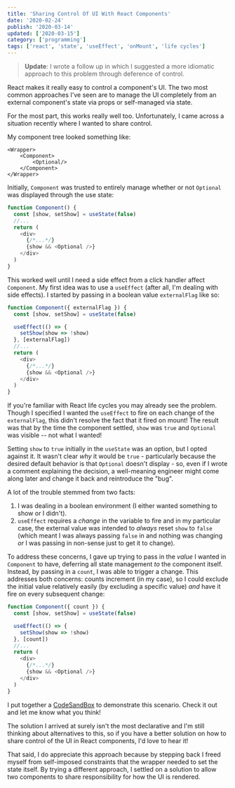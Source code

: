 ```yaml
---
title: 'Sharing Control Of UI With React Components'
date: '2020-02-24'
publish: '2020-03-14'
updated: ['2020-03-15']
category: ['programming']
tags: ['react', 'state', 'useEffect', 'onMount', 'life cycles']
---
```


> **Update**: I wrote a follow up in which I suggested a more idiomatic approach to this problem through deference of control.

React makes it really easy to control a component's UI. The two most common approaches I've seen are to manage the UI completely from an external component's state via props or self-managed via state.

For the most part, this works really well too. Unfortunately, I came across a situation recently where I wanted to share control.

My component tree looked something like:

```
<Wrapper>
    <Component>
        <Optional/>
    </Component>
</Wrapper>
```

Initially, `Component` was trusted to entirely manage whether or not `Optional` was displayed through the use state:

```javascript
function Component() {
  const [show, setShow] = useState(false)
  //...
  return (
    <div>
      {/*...*/}
      {show && <Optional />}
    </div>
  )
}
```

This worked well until I need a side effect from a click handler affect `Component`. My first idea was to use a `useEffect` (after all, I'm dealing with side effects). I started by passing in a boolean value `externalFlag` like so:

```javascript
function Component({ externalFlag }) {
  const [show, setShow] = useState(false)

  useEffect(() => {
    setShow(show => !show)
  }, [externalFlag])
  //...
  return (
    <div>
      {/*...*/}
      {show && <Optional />}
    </div>
  )
}
```

If you're familiar with React life cycles you may already see the problem. Though I specified I wanted the `useEffect` to fire on each change of the `externalFlag`, this didn't resolve the fact that it fired on mount! The result was that by the time the component settled, `show` was `true` and `Optional` was visible -- not what I wanted!

Setting `show` to `true` initially in the `useState` was an option, but I opted against it. It wasn't clear _why_ it would be `true` - particularly because the desired default behavior is that `Optional` doesn't display - so, even if I wrote a comment explaining the decision, a well-meaning engineer might come along later and change it back and reintroduce the "bug".

A lot of the trouble stemmed from two facts:

1. I was dealing in a boolean environment (I either wanted something to show or I didn't).
2. `useEffect` requires a _change_ in the variable to fire and in my particular case, the external value was intended to _always_ reset `show` to `false` (which meant I was always passing `false` in and nothing was changing _or_ I was passing in non-sense just to get it to change).

To address these concerns, I gave up trying to pass in the _value_ I wanted in `Component` to have, deferring all state management _to_ the component itself. Instead, by passing in a `count`, I was able to trigger a change. This addresses both concerns: counts increment (in my case), so I could exclude the initial value relatively easily (by excluding a specific value) _and_ have it fire on every subsequent change:

```javascript
function Component({ count }) {
  const [show, setShow] = useState(false)

  useEffect(() => {
    setShow(show => !show)
  }, [count])
  //...
  return (
    <div>
      {/*...*/}
      {show && <Optional />}
    </div>
  )
}
```

I put together a [CodeSandBox](https://codesandbox.io/s/staging-tdd-d6is8?fontsize=14&hidenavigation=1&theme=dark) to demonstrate this scenario. Check it out and let me know what you think!

The solution I arrived at surely isn't the most declarative and I'm still thinking about alternatives to this, so if you have a better solution on how to share control of the UI in React components, I'd love to hear it!

That said, I do appreciate this approach because by stepping back I freed myself from self-imposed constraints that the wrapper needed to set the state itself. By trying a different approach, I settled on a solution to allow two components to share responsibility for how the UI is rendered.
